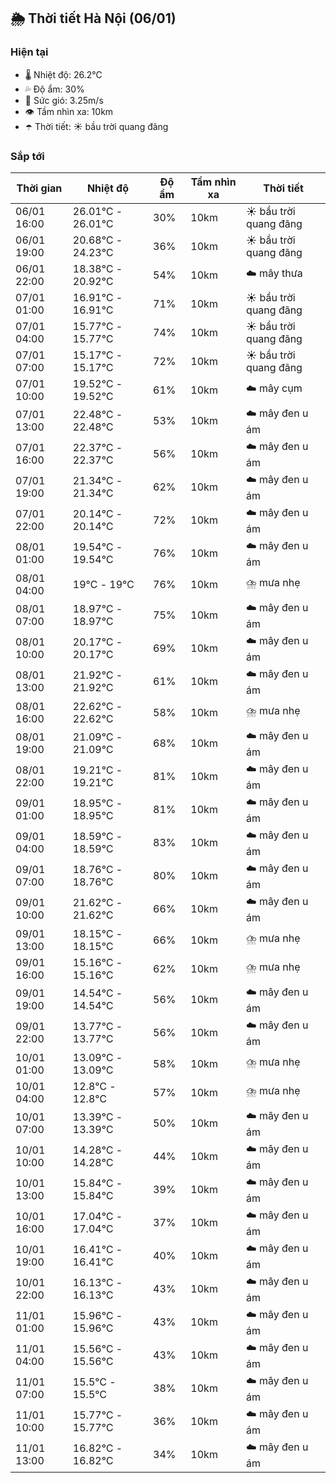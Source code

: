 ## 🌦️ Thời tiết Hà Nội (06/01)

### Hiện tại

- 🌡️ Nhiệt độ: 26.2℃
- 💦 Độ ẩm: 30%
- 💨 Sức gió: 3.25m/s
- 👁️ Tầm nhìn xa: 10km
- ☂️ Thời tiết: ☀️ bầu trời quang đãng

### Sắp tới

| Thời gian | Nhiệt độ | Độ ẩm | Tầm nhìn xa | Thời tiết |
| --- | --- | --- | --- | --- |
| 06/01 16:00 | 26.01℃ - 26.01℃ | 30% | 10km | ☀️ bầu trời quang đãng |
| 06/01 19:00 | 20.68℃ - 24.23℃ | 36% | 10km | ☀️ bầu trời quang đãng |
| 06/01 22:00 | 18.38℃ - 20.92℃ | 54% | 10km | ☁️ mây thưa |
| 07/01 01:00 | 16.91℃ - 16.91℃ | 71% | 10km | ☀️ bầu trời quang đãng |
| 07/01 04:00 | 15.77℃ - 15.77℃ | 74% | 10km | ☀️ bầu trời quang đãng |
| 07/01 07:00 | 15.17℃ - 15.17℃ | 72% | 10km | ☀️ bầu trời quang đãng |
| 07/01 10:00 | 19.52℃ - 19.52℃ | 61% | 10km | ☁️ mây cụm |
| 07/01 13:00 | 22.48℃ - 22.48℃ | 53% | 10km | ☁️ mây đen u ám |
| 07/01 16:00 | 22.37℃ - 22.37℃ | 56% | 10km | ☁️ mây đen u ám |
| 07/01 19:00 | 21.34℃ - 21.34℃ | 62% | 10km | ☁️ mây đen u ám |
| 07/01 22:00 | 20.14℃ - 20.14℃ | 72% | 10km | ☁️ mây đen u ám |
| 08/01 01:00 | 19.54℃ - 19.54℃ | 76% | 10km | ☁️ mây đen u ám |
| 08/01 04:00 | 19℃ - 19℃ | 76% | 10km | ⛈️ mưa nhẹ |
| 08/01 07:00 | 18.97℃ - 18.97℃ | 75% | 10km | ☁️ mây đen u ám |
| 08/01 10:00 | 20.17℃ - 20.17℃ | 69% | 10km | ☁️ mây đen u ám |
| 08/01 13:00 | 21.92℃ - 21.92℃ | 61% | 10km | ☁️ mây đen u ám |
| 08/01 16:00 | 22.62℃ - 22.62℃ | 58% | 10km | ⛈️ mưa nhẹ |
| 08/01 19:00 | 21.09℃ - 21.09℃ | 68% | 10km | ☁️ mây đen u ám |
| 08/01 22:00 | 19.21℃ - 19.21℃ | 81% | 10km | ☁️ mây đen u ám |
| 09/01 01:00 | 18.95℃ - 18.95℃ | 81% | 10km | ☁️ mây đen u ám |
| 09/01 04:00 | 18.59℃ - 18.59℃ | 83% | 10km | ☁️ mây đen u ám |
| 09/01 07:00 | 18.76℃ - 18.76℃ | 80% | 10km | ☁️ mây đen u ám |
| 09/01 10:00 | 21.62℃ - 21.62℃ | 66% | 10km | ☁️ mây đen u ám |
| 09/01 13:00 | 18.15℃ - 18.15℃ | 66% | 10km | ⛈️ mưa nhẹ |
| 09/01 16:00 | 15.16℃ - 15.16℃ | 62% | 10km | ⛈️ mưa nhẹ |
| 09/01 19:00 | 14.54℃ - 14.54℃ | 56% | 10km | ☁️ mây đen u ám |
| 09/01 22:00 | 13.77℃ - 13.77℃ | 56% | 10km | ☁️ mây đen u ám |
| 10/01 01:00 | 13.09℃ - 13.09℃ | 58% | 10km | ⛈️ mưa nhẹ |
| 10/01 04:00 | 12.8℃ - 12.8℃ | 57% | 10km | ⛈️ mưa nhẹ |
| 10/01 07:00 | 13.39℃ - 13.39℃ | 50% | 10km | ☁️ mây đen u ám |
| 10/01 10:00 | 14.28℃ - 14.28℃ | 44% | 10km | ☁️ mây đen u ám |
| 10/01 13:00 | 15.84℃ - 15.84℃ | 39% | 10km | ☁️ mây đen u ám |
| 10/01 16:00 | 17.04℃ - 17.04℃ | 37% | 10km | ☁️ mây đen u ám |
| 10/01 19:00 | 16.41℃ - 16.41℃ | 40% | 10km | ☁️ mây đen u ám |
| 10/01 22:00 | 16.13℃ - 16.13℃ | 43% | 10km | ☁️ mây đen u ám |
| 11/01 01:00 | 15.96℃ - 15.96℃ | 43% | 10km | ☁️ mây đen u ám |
| 11/01 04:00 | 15.56℃ - 15.56℃ | 43% | 10km | ☁️ mây đen u ám |
| 11/01 07:00 | 15.5℃ - 15.5℃ | 38% | 10km | ☁️ mây đen u ám |
| 11/01 10:00 | 15.77℃ - 15.77℃ | 36% | 10km | ☁️ mây đen u ám |
| 11/01 13:00 | 16.82℃ - 16.82℃ | 34% | 10km | ☁️ mây đen u ám |
